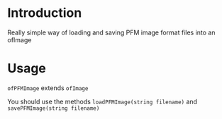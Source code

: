 # Introduction
Really simple way of loading and saving PFM image format files into an ofImage

# Usage
`ofPFMImage` extends `ofImage`

You should use the methods `loadPFMImage(string filename)` and `savePFMImage(string filename)`

